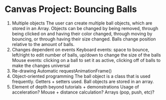 # Canvas Project: Bouncing Balls

1. Multiple objects
The user can create multiple ball objects, which are stored in an Array. Objects
can be changed by being removed, through being clicked on and having their color
changed, through moving by bouncing, or through having their size changed. Balls
change position relative to the amount of balls.
2. Changes dependent on events
Keyboard events: space to bounce, left/right to edit number of balls, up/down to
change the size of the balls <br>
Mouse events: clicking on a ball to set it as active, clicking off of balls to
make the changes universal
3. Re-drawing
Automatic requestAnimationFrame()
4. Object-oriented programming
The ball object is a class that is used frequently. Getters + setters used. Ball
objects are stored in an array.
5. Element of depth beyond tutorials + demonstrations
Usage of acceleration? Mouse + distance calculation? Arrays (pop, push, etc)?
